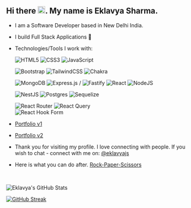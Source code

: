 ## Hi there <img src="https://raw.githubusercontent.com/iampavangandhi/iampavangandhi/master/gifs/Hi.gif" width="20px">. My name is Eklavya Sharma.

- I am a Software Developer based in New Delhi India.
- I build Full Stack Applications 🔭
- Technologies/Tools I work with:

  ![HTML5](https://img.shields.io/badge/html5-%23E34F26.svg?style=for-the-badge&logo=html5&logoColor=white)
  ![CSS3](https://img.shields.io/badge/css3-%231572B6.svg?style=for-the-badge&logo=css3&logoColor=white)
  ![JavaScript](https://img.shields.io/badge/javascript-%23323330.svg?style=for-the-badge&logo=javascript&logoColor=%23F7DF1E)
  
  ![Bootstrap](https://img.shields.io/badge/bootstrap-%23563D7C.svg?style=for-the-badge&logo=bootstrap&logoColor=white)
  ![TailwindCSS](https://img.shields.io/badge/tailwindcss-%2338B2AC.svg?style=for-the-badge&logo=tailwind-css&logoColor=white)
  ![Chakra](https://img.shields.io/badge/chakra-%234ED1C5.svg?style=for-the-badge&logo=chakraui&logoColor=white)
  

  ![MongoDB](https://img.shields.io/badge/MongoDB-%234ea94b.svg?style=for-the-badge&logo=mongodb&logoColor=white)
  ![Express.js](https://img.shields.io/badge/express.js-%23404d59.svg?style=for-the-badge&logo=express&logoColor=%2361DAFB) / 
  ![Fastify](https://img.shields.io/badge/fastify-%23000000.svg?style=for-the-badge&logo=fastify&logoColor=white)
  ![React](https://img.shields.io/badge/react-%2320232a.svg?style=for-the-badge&logo=react&logoColor=%2361DAFB)
  ![NodeJS](https://img.shields.io/badge/node.js-6DA55F?style=for-the-badge&logo=node.js&logoColor=white)

  
  ![NestJS](https://img.shields.io/badge/nestjs-%23E0234E.svg?style=for-the-badge&logo=nestjs&logoColor=white)
  ![Postgres](https://img.shields.io/badge/postgres-%23316192.svg?style=for-the-badge&logo=postgresql&logoColor=white)
  ![Sequelize](https://img.shields.io/badge/Sequelize-52B0E7?style=for-the-badge&logo=Sequelize&logoColor=white)
  
 
  ![React Router](https://img.shields.io/badge/React_Router-CA4245?style=for-the-badge&logo=react-router&logoColor=white)
  ![React Query](https://img.shields.io/badge/-React%20Query-FF4154?style=for-the-badge&logo=react%20query&logoColor=white)  
  ![React Hook Form](https://img.shields.io/badge/React%20Hook%20Form-%23EC5990.svg?style=for-the-badge&logo=reacthookform&logoColor=white)
  
  
- [Portfolio v1](https://sharmaeklavya.netlify.app)

- [Portfolio v2](https://eklavyasharma.netlify.app)

- Thank you for visiting my profile. I love connecting with people. If you wish to chat - connect with me on: [@eklavyajs](https://twitter.com/eklavyajs)

- Here is what you can do after. [Rock-Paper-Scissors](https://roshambogame.netlify.app/)

<!--
**sharmaeklavya/sharmaeklavya** is a ✨ _special_ ✨ repository because its `README.md` (this file) appears on your GitHub profile.

Here are some ideas to get you started:

- 🔭 I’m currently working on React
- 🌱 I’m currently learning DSA
- 👯 I’m looking to collaborate on Full Stack Projects
- 🤔 I’m looking for help with ...
- 💬 Ask me about ...
- 📫 How to reach me: ...
- 😄 Pronouns: ...
- ⚡ Fun fact: ...
--> <br/>


![Eklavya's GitHub Stats](https://github-readme-stats.vercel.app/api?username=sharmaeklavya&theme=vue-dark&show_icons=true)


[![GitHub Streak](https://github-readme-streak-stats.herokuapp.com/?user=sharmaeklavya)](https://git.io/streak-stats)
